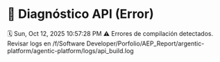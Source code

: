 # 🚨 Diagnóstico API (Error)
🗓️ Sun, Oct 12, 2025 10:57:28 PM
⚠️ Errores de compilación detectados. Revisar logs en /f/Software Developer/Porfolio/AEP_Report/argentic-platform/agentic-platform/logs/api_build.log
